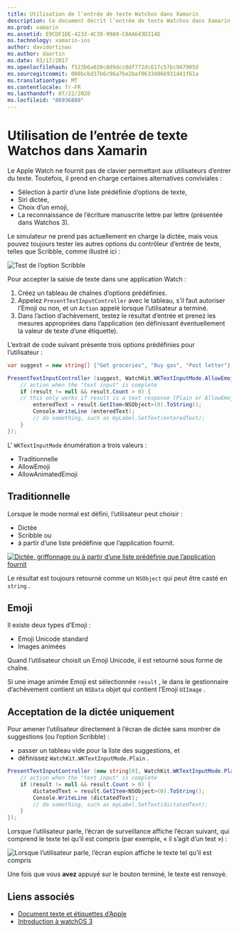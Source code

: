 ```yaml
---
title: Utilisation de l’entrée de texte Watchos dans Xamarin
description: Ce document décrit l’entrée de texte Watchos dans Xamarin. Il aborde la méthode PresentTextInputController, le griffonnage, le texte brut, les Emoji et la dictée.
ms.prod: xamarin
ms.assetid: E9CDF1DE-4233-4C39-99A9-C0AA643D314D
ms.technology: xamarin-ios
author: davidortinau
ms.author: daortin
ms.date: 03/17/2017
ms.openlocfilehash: f523b6a028c8d9dcc0df772dc617c57bc947905d
ms.sourcegitcommit: 008bcbd37b6c96a7be2baf0633d066931d41f61a
ms.translationtype: MT
ms.contentlocale: fr-FR
ms.lasthandoff: 07/22/2020
ms.locfileid: "86936880"
---
```

# <a name="working-with-watchos-text-input-in-xamarin"></a>Utilisation de l’entrée de texte Watchos dans Xamarin

Le Apple Watch ne fournit pas de clavier permettant aux utilisateurs d’entrer du texte. Toutefois, il prend en charge certaines alternatives conviviales :

- Sélection à partir d’une liste prédéfinie d’options de texte,
- Siri dictée,
- Choix d’un emoji,
- La reconnaissance de l’écriture manuscrite lettre par lettre (présentée dans Watchos 3).

Le simulateur ne prend pas actuellement en charge la dictée, mais vous pouvez toujours tester les autres options du contrôleur d’entrée de texte, telles que Scribble, comme illustré ici :

![Test de l’option Scribble](text-input-images/textinput-sml.png)

Pour accepter la saisie de texte dans une application Watch :

1. Créez un tableau de chaînes d’options prédéfinies.
2. Appelez `PresentTextInputController` avec le tableau, s’il faut autoriser l’Emoji ou non, et un `Action` appelé lorsque l’utilisateur a terminé.
3. Dans l’action d’achèvement, testez le résultat d’entrée et prenez les mesures appropriées dans l’application (en définissant éventuellement la valeur de texte d’une étiquette).

L’extrait de code suivant présente trois options prédéfinies pour l’utilisateur :

```csharp
var suggest = new string[] {"Get groceries", "Buy gas", "Post letter"};

PresentTextInputController (suggest, WatchKit.WKTextInputMode.AllowEmoji, (result) => {
    // action when the "text input" is complete
    if (result != null && result.Count > 0) {
    // this only works if result is a text response (Plain or AllowEmoji)
        enteredText = result.GetItem<NSObject>(0).ToString();
        Console.WriteLine (enteredText);
        // do something, such as myLabel.SetText(enteredText);
    }
});
```

L' `WKTextInputMode` énumération a trois valeurs :

- Traditionnelle
- AllowEmoji
- AllowAnimatedEmoji

## <a name="plain"></a>Traditionnelle

Lorsque le mode normal est défini, l’utilisateur peut choisir :

- Dictée
- Scribble ou
- à partir d’une liste prédéfinie que l’application fournit.

[![Dictée, griffonnage ou à partir d’une liste prédéfinie que l’application fournit](text-input-images/plain-scribble-sml.png)](text-input-images/plain-scribble.png#lightbox)

Le résultat est toujours retourné comme un `NSObject` qui peut être casté en `string` .

## <a name="emoji"></a>Emoji

Il existe deux types d’Emoji :

- Emoji Unicode standard
- Images animées

Quand l’utilisateur choisit un Emoji Unicode, il est retourné sous forme de chaîne.

Si une image animée Emoji est sélectionnée `result` , le dans le gestionnaire d’achèvement contient un `NSData` objet qui contient l’Emoji `UIImage` .

## <a name="accepting-dictation-only"></a>Acceptation de la dictée uniquement

Pour amener l’utilisateur directement à l’écran de dictée sans montrer de suggestions (ou l’option Scribble) :

- passer un tableau vide pour la liste des suggestions, et
- définissez `WatchKit.WKTextInputMode.Plain` .

```csharp
PresentTextInputController (new string[0], WatchKit.WKTextInputMode.Plain, (result) => {
    // action when the "text input" is complete
    if (result != null && result.Count > 0) {
        dictatedText = result.GetItem<NSObject>(0).ToString();
        Console.WriteLine (dictatedText);
        // do something, such as myLabel.SetText(dictatedText);
    }
});
```

Lorsque l’utilisateur parle, l’écran de surveillance affiche l’écran suivant, qui comprend le texte tel qu’il est compris (par exemple, « il s’agit d’un test ») :

![Lorsque l’utilisateur parle, l’écran espion affiche le texte tel qu’il est compris](text-input-images/dictation.png)

Une fois que vous **avez** appuyé sur le bouton terminé, le texte est renvoyé.

## <a name="related-links"></a>Liens associés

- [Document texte et étiquettes d’Apple](https://developer.apple.com/library/ios/documentation/General/Conceptual/WatchKitProgrammingGuide/TextandLabels.html)
- [Introduction à watchOS 3](~/ios/watchos/platform/introduction-to-watchos3/index.md)

